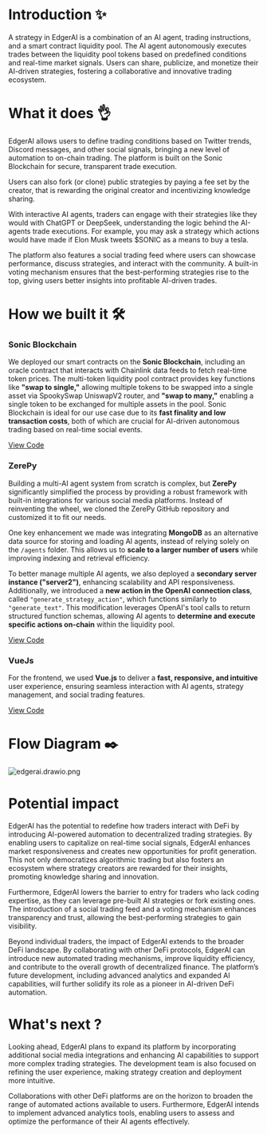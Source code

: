 # Introduction ✨

A strategy in EdgerAI is a combination of an AI agent, trading instructions, and a smart contract liquidity pool. The AI agent autonomously executes trades between the liquidity pool tokens based on predefined conditions and real-time market signals. Users can share, publicize, and monetize their AI-driven strategies, fostering a collaborative and innovative trading ecosystem.

# What it does 👌

EdgerAI allows users to define trading conditions based on Twitter trends, Discord messages, and other social signals, bringing a new level of automation to on-chain trading. The platform is built on the Sonic Blockchain for secure, transparent trade execution.

Users can also fork (or clone) public strategies by paying a fee set by the  creator, that is rewarding the original creator and incentivizing knowledge sharing.

With interactive AI agents, traders can engage with their strategies like they would with ChatGPT or DeepSeek, understanding the logic behind the AI-agents trade executions. For example, you may ask a strategy which actions would have made if Elon Musk tweets $SONIC as a means to buy a tesla.

The platform also features a social trading feed where users can showcase performance, discuss strategies, and interact with the community. A built-in voting mechanism ensures that the best-performing strategies rise to the top, giving users better insights into profitable AI-driven trades.

# How we built it 🛠️

### Sonic Blockchain

We deployed our smart contracts on the **Sonic Blockchain**, including an oracle contract that interacts with Chainlink data feeds to fetch real-time token prices. The multi-token liquidity pool contract provides key functions like **"swap to single,"** allowing multiple tokens to be swapped into a single asset via SpookySwap UniswapV2 router, and **"swap to many,"** enabling a single token to be exchanged for multiple assets in the pool. Sonic Blockchain is ideal for our use case due to its **fast finality and low transaction costs**, both of which are crucial for AI-driven autonomous trading based on real-time social events.

[View Code](https://github.com/devarogundade/edger-ai/tree/main/smart-contracts)

### ZerePy

Building a multi-AI agent system from scratch is complex, but **ZerePy** significantly simplified the process by providing a robust framework with built-in integrations for various social media platforms. Instead of reinventing the wheel, we cloned the ZerePy GitHub repository and customized it to fit our needs.

One key enhancement we made was integrating **MongoDB** as an alternative data source for storing and loading AI agents, instead of relying solely on the `/agents` folder. This allows us to **scale to a larger number of users** while improving indexing and retrieval efficiency.

To better manage multiple AI agents, we also deployed a **secondary server instance ("server2")**, enhancing scalability and API responsiveness. Additionally, we introduced a **new action in the OpenAI connection class**, called `"generate_strategy_action"`, which functions similarly to `"generate_text"`. This modification leverages OpenAI's tool calls to return structured function schemas, allowing AI agents to **determine and execute specific actions on-chain** within the liquidity pool.

[View Code](https://github.com/devarogundade/edger-ai/tree/main/ZerePy)

### VueJs

For the frontend, we used **Vue.js** to deliver a **fast, responsive, and intuitive** user experience, ensuring seamless interaction with AI agents, strategy management, and social trading features.

[View Code](https://github.com/devarogundade/edger-ai/tree/main/ui)

# **Flow Diagram ✒️**

![edgerai.drawio.png](https://cdn.dorahacks.io/static/files/1952cac75bc2ad527dae1874aea80ba5.png)

# Potential impact

EdgerAI has the potential to redefine how traders interact with DeFi by introducing AI-powered automation to decentralized trading strategies. By enabling users to capitalize on real-time social signals, EdgerAI enhances market responsiveness and creates new opportunities for profit generation. This not only democratizes algorithmic trading but also fosters an ecosystem where strategy creators are rewarded for their insights, promoting knowledge sharing and innovation.

Furthermore, EdgerAI lowers the barrier to entry for traders who lack coding expertise, as they can leverage pre-built AI strategies or fork existing ones. The introduction of a social trading feed and a voting mechanism enhances transparency and trust, allowing the best-performing strategies to gain visibility.

Beyond individual traders, the impact of EdgerAI extends to the broader DeFi landscape. By collaborating with other DeFi protocols, EdgerAI can introduce new automated trading mechanisms, improve liquidity efficiency, and contribute to the overall growth of decentralized finance. The platform’s future development, including advanced analytics and expanded AI capabilities, will further solidify its role as a pioneer in AI-driven DeFi automation.

# What's next ?

Looking ahead, EdgerAI plans to expand its platform by incorporating additional social media integrations and enhancing AI capabilities to support more complex trading strategies. The development team is also focused on refining the user experience, making strategy creation and deployment more intuitive.

Collaborations with other DeFi platforms are on the horizon to broaden the range of automated actions available to users. Furthermore, EdgerAI intends to implement advanced analytics tools, enabling users to assess and optimize the performance of their AI agents effectively.
